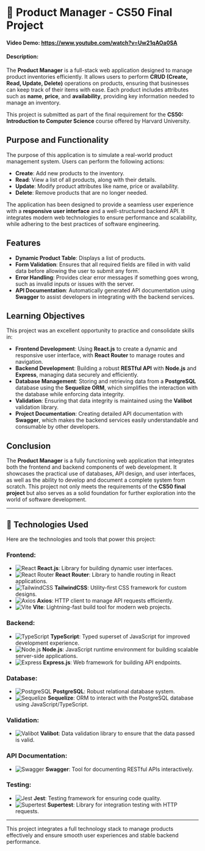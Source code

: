 # 🛒 **Product Manager - CS50 Final Project**
#### Video Demo: https://www.youtube.com/watch?v=Uw21qAOa0SA

#### Description:

The **Product Manager** is a full-stack web application designed to manage product inventories efficiently. It allows users to perform **CRUD (Create, Read, Update, Delete)** operations on products, ensuring that businesses can keep track of their items with ease. Each product includes attributes such as **name**, **price**, and **availability**, providing key information needed to manage an inventory.

This project is submitted as part of the final requirement for the **CS50: Introduction to Computer Science** course offered by Harvard University.

## Purpose and Functionality

The purpose of this application is to simulate a real-world product management system. Users can perform the following actions:

- **Create**: Add new products to the inventory.
- **Read**: View a list of all products, along with their details.
- **Update**: Modify product attributes like name, price or availability.
- **Delete**: Remove products that are no longer needed.

The application has been designed to provide a seamless user experience with a **responsive user interface** and a well-structured backend API. It integrates modern web technologies to ensure performance and scalability, while adhering to the best practices of software engineering.

## Features

- **Dynamic Product Table**: Displays a list of products.
- **Form Validation**: Ensures that all required fields are filled in with valid data before allowing the user to submit any form.
- **Error Handling**: Provides clear error messages if something goes wrong, such as invalid inputs or issues with the server.
- **API Documentation**: Automatically generated API documentation using **Swagger** to assist developers in integrating with the backend services.

## Learning Objectives

This project was an excellent opportunity to practice and consolidate skills in:

- **Frontend Development**: Using **React.js** to create a dynamic and responsive user interface, with **React Router** to manage routes and navigation.
- **Backend Development**: Building a robust **RESTful API** with **Node.js** and **Express**, managing data securely and efficiently.
- **Database Management**: Storing and retrieving data from a **PostgreSQL** database using the **Sequelize ORM**, which simplifies the interaction with the database while enforcing data integrity.
- **Validation**: Ensuring that data integrity is maintained using the **Valibot** validation library.
- **Project Documentation**: Creating detailed API documentation with **Swagger**, which makes the backend services easily understandable and consumable by other developers.

## Conclusion

The **Product Manager** is a fully functioning web application that integrates both the frontend and backend components of web development. It showcases the practical use of databases, API design, and user interfaces, as well as the ability to develop and document a complete system from scratch. This project not only meets the requirements of the **CS50 final project** but also serves as a solid foundation for further exploration into the world of software development.

---

## 🚀 **Technologies Used**

Here are the technologies and tools that power this project:

### **Frontend:**
- ![React](https://img.shields.io/badge/React-20232A?style=for-the-badge&logo=react&logoColor=61DAFB) **React.js**: Library for building dynamic user interfaces.
- ![React Router](https://img.shields.io/badge/React_Router-CA4245?style=for-the-badge&logo=react-router&logoColor=white) **React Router**: Library to handle routing in React applications.
- ![TailwindCSS](https://img.shields.io/badge/Tailwind_CSS-38B2AC?style=for-the-badge&logo=tailwind-css&logoColor=white) **TailwindCSS**: Utility-first CSS framework for custom designs.
- ![Axios](https://img.shields.io/badge/Axios-5A29E4?style=for-the-badge&logo=axios&logoColor=white) **Axios**: HTTP client to manage API requests efficiently.
- ![Vite](https://img.shields.io/badge/Vite-646CFF?style=for-the-badge&logo=vite&logoColor=white) **Vite**: Lightning-fast build tool for modern web projects.

### **Backend:**
- ![TypeScript](https://img.shields.io/badge/TypeScript-007ACC?style=for-the-badge&logo=typescript&logoColor=white) **TypeScript**: Typed superset of JavaScript for improved development experience.
- ![Node.js](https://img.shields.io/badge/Node.js-339933?style=for-the-badge&logo=node-dot-js&logoColor=white) **Node.js**: JavaScript runtime environment for building scalable server-side applications.
- ![Express](https://img.shields.io/badge/Express-000000?style=for-the-badge&logo=express&logoColor=white) **Express.js**: Web framework for building API endpoints.

### **Database:**
- ![PostgreSQL](https://img.shields.io/badge/PostgreSQL-316192?style=for-the-badge&logo=postgresql&logoColor=white) **PostgreSQL**: Robust relational database system.
- ![Sequelize](https://img.shields.io/badge/Sequelize-52B0E7?style=for-the-badge&logo=sequelize&logoColor=white) **Sequelize**: ORM to interact with the PostgreSQL database using JavaScript/TypeScript.

### **Validation:**
- ![Valibot](https://img.shields.io/badge/Valibot-5A29E4?style=for-the-badge&logo=data-validation&logoColor=white) **Valibot**: Data validation library to ensure that the data passed is valid.

### **API Documentation:**
- ![Swagger](https://img.shields.io/badge/Swagger-85EA2D?style=for-the-badge&logo=swagger&logoColor=black) **Swagger**: Tool for documenting RESTful APIs interactively.

### **Testing:**
- ![Jest](https://img.shields.io/badge/Jest-C21325?style=for-the-badge&logo=jest&logoColor=white) **Jest**: Testing framework for ensuring code quality.
- ![Supertest](https://img.shields.io/badge/Supertest-00BFFF?style=for-the-badge&logo=supertest&logoColor=white) **Supertest**: Library for integration testing with HTTP requests.

---

This project integrates a full technology stack to manage products effectively and ensure smooth user experiences and stable backend performance.

